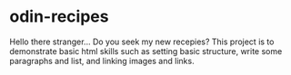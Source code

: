 # odin-recipes
Hello there stranger... Do you seek my new recepies?
This project is to demonstrate basic html skills such as setting basic structure, write some paragraphs and list, and linking images and links.